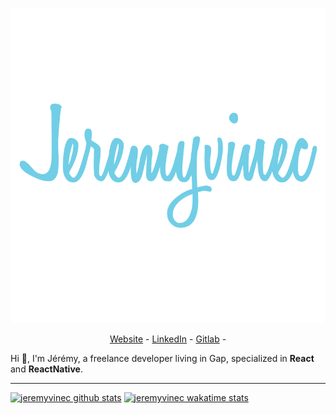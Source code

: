 ![logo](https://github.com/jeremyvinec/jeremyvinec/blob/master/public/images/logo.png)

<p align="center">
  <a href="https://jeremyvinec.dev/">Website</a> -
  <a href="https://www.linkedin.com/in/jeremyvinec/">LinkedIn</a> -
  <a href="https://gitlab.com/jeremyvinec">Gitlab</a> -
</p>

Hi 👋, I'm Jérémy, a freelance developer living in Gap, specialized in **React** and **ReactNative**.

---

[![jeremyvinec github stats](https://github-readme-stats.vercel.app/api?username=jeremyvinec&show_icons=true&include_all_commits=true)](https://github.com/anuraghazra/github-readme-stats)
[![jeremyvinec wakatime stats](https://github-readme-stats.vercel.app/api/wakatime?username=jeremyvinec)](https://github.com/anuraghazra/github-readme-stats)
